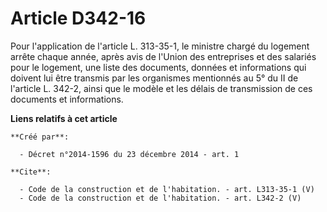 # Article D342-16

Pour l'application de l'article L. 313-35-1, le ministre chargé du logement arrête chaque année, après avis de l'Union des
entreprises et des salariés pour le logement, une liste des documents, données et informations qui doivent lui être transmis
par les organismes mentionnés au 5° du II de l'article L. 342-2, ainsi que le modèle et les délais de transmission de ces
documents et informations.

**Liens relatifs à cet article**

	**Créé par**:

	  - Décret n°2014-1596 du 23 décembre 2014 - art. 1

	**Cite**:

	  - Code de la construction et de l'habitation. - art. L313-35-1 (V)
	  - Code de la construction et de l'habitation. - art. L342-2 (V)
